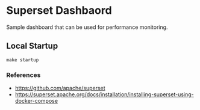 # Superset Dashbaord

Sample dashboard that can be used for performance monitoring.

## Local Startup

```
make startup
```

### References

- https://github.com/apache/superset
- https://superset.apache.org/docs/installation/installing-superset-using-docker-compose